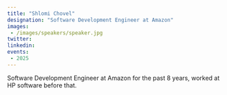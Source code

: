 ```yaml
---
title: "Shlomi Chovel"
designation: "Software Development Engineer at Amazon"
images:
 - /images/speakers/speaker.jpg
twitter: 
linkedin: 
events:
 - 2025
---
```


Software Development Engineer at Amazon for the past 8 years, worked at HP software before that.